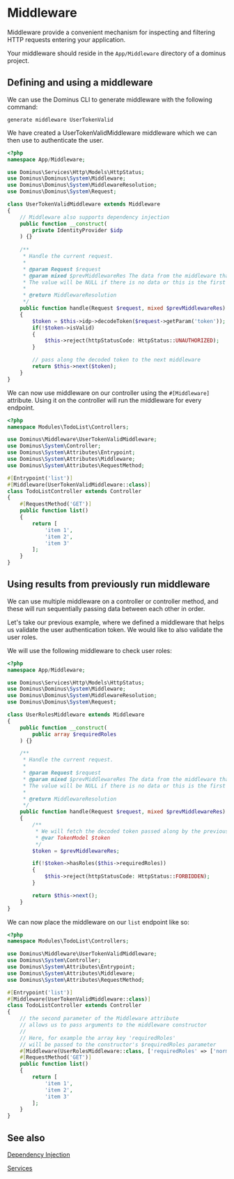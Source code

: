 # Middleware

Middleware provide a convenient mechanism for inspecting and filtering HTTP requests entering your application.

Your middleware should reside in the `App/Middleware` directory of a dominus project.

## Defining and using a middleware

We can use the Dominus CLI to generate middleware with the following command:
```
generate middleware UserTokenValid
```

We have created a UserTokenValidMiddleware middleware which we can then use to authenticate the user.

``` php
<?php
namespace App/Middleware;

use Dominus\Services\Http\Models\HttpStatus;
use Dominus\Dominus\System\Middleware;
use Dominus\Dominus\System\MiddlewareResolution;
use Dominus\Dominus\System\Request;

class UserTokenValidMiddleware extends Middleware
{
    // Middleware also supports dependency injection
    public function __construct(
        private IdentityProvider $idp
    ) {}
    
    /**
     * Handle the current request.
     *
     * @param Request $request
     * @param mixed $prevMiddlewareRes The data from the middleware that has run before this one.
     * The value will be NULL if there is no data or this is the first middleware to run.
     *
     * @return MiddlewareResolution
     */
    public function handle(Request $request, mixed $prevMiddlewareRes): MiddlewareResolution
    {
        $token = $this->idp->decodeToken($request->getParam('token'));
        if(!$token->isValid)
        {
            $this->reject(httpStatusCode: HttpStatus::UNAUTHORIZED);
        }

        // pass along the decoded token to the next middleware
        return $this->next($token);
    }
}
```

We can now use middleware on our controller using the `#[Middleware]` attribute. Using it on the controller will run the middleware for every endpoint.
``` php
<?php
namespace Modules\TodoList\Controllers;

use Dominus\Middleware\UserTokenValidMiddleware;
use Dominus\System\Controller;
use Dominus\System\Attributes\Entrypoint;
use Dominus\System\Attributes\Middleware;
use Dominus\System\Attributes\RequestMethod;

#[Entrypoint('list')]
#[Middleware(UserTokenValidMiddleware::class)]
class TodoListController extends Controller
{
    #[RequestMethod('GET')]
    public function list()
    {
        return [
            'item 1',
            'item 2',
            'item 3'
        ];
    }
}
```

## Using results from previously run middleware

We can use multiple middleware on a controller or controller method, and these will run sequentially passing data between each other in order.

Let's take our previous example, where we defined a middleware that helps us validate the user authentication token. We would like to also validate the user roles.

We will use the following middleware to check user roles:

``` php
<?php
namespace App/Middleware;

use Dominus\Services\Http\Models\HttpStatus;
use Dominus\Dominus\System\Middleware;
use Dominus\Dominus\System\MiddlewareResolution;
use Dominus\Dominus\System\Request;

class UserRolesMiddleware extends Middleware
{
    public function __construct(
        public array $requiredRoles
    ) {}

    /**
     * Handle the current request.
     *
     * @param Request $request
     * @param mixed $prevMiddlewareRes The data from the middleware that has run before this one.
     * The value will be NULL if there is no data or this is the first middleware to run.
     *
     * @return MiddlewareResolution
     */
    public function handle(Request $request, mixed $prevMiddlewareRes): MiddlewareResolution
    {
        /**
         * We will fetch the decoded token passed along by the previously executed UserTokenValidMiddleware middleware
         * @var TokenModel $token
         */
        $token = $prevMiddlewareRes;

        if(!$token->hasRoles($this->requiredRoles))
        {
            $this->reject(httpStatusCode: HttpStatus::FORBIDDEN);
        }

        return $this->next();
    }
}
```

We can now place the middleware on our `list` endpoint like so:

``` php
<?php
namespace Modules\TodoList\Controllers;

use Dominus\Middleware\UserTokenValidMiddleware;
use Dominus\System\Controller;
use Dominus\System\Attributes\Entrypoint;
use Dominus\System\Attributes\Middleware;
use Dominus\System\Attributes\RequestMethod;

#[Entrypoint('list')]
#[Middleware(UserTokenValidMiddleware::class)]
class TodoListController extends Controller
{
    // the second parameter of the Middleware attribute 
    // allows us to pass arguments to the middleware constructor
    //
    // Here, for example the array key 'requiredRoles' 
    // will be passed to the constructor's $requiredRoles parameter
    #[Middleware(UserRolesMiddleware::class, ['requiredRoles' => ['normal-user']])]
    #[RequestMethod('GET')]
    public function list()
    {
        return [
            'item 1',
            'item 2',
            'item 3'
        ];
    }
}
```

## See also

[Dependency Injection](dependency%20injection.md)

[Services](services.md)